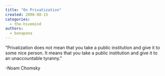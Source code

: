 ```yaml
---
title: "On Privatization"
created: 2008-08-15
categories: 
  - the-hivemind
authors: 
  - banapana
---
```


"Privatization does not mean that you take a public institution and give it to some nice person. It means that you take a public institution and give it to an unaccountable tyranny."

\-Noam Chomsky
